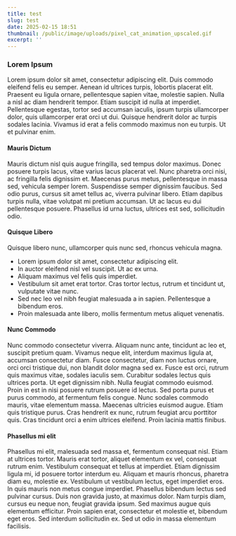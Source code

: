 ```yaml
---
title: test
slug: test
date: 2025-02-15 18:51
thumbnail: /public/image/uploads/pixel_cat_animation_upscaled.gif
excerpt: ''
---
```

### Lorem Ipsum

Lorem ipsum dolor sit amet, consectetur adipiscing elit. Duis commodo eleifend felis eu semper. Aenean id ultrices turpis, lobortis placerat elit. Praesent eu ligula ornare, pellentesque sapien vitae, molestie sapien. Nulla a nisl ac diam hendrerit tempor. Etiam suscipit id nulla at imperdiet. Pellentesque egestas, tortor sed accumsan iaculis, ipsum turpis ullamcorper dolor, quis ullamcorper erat orci ut dui. Quisque hendrerit dolor ac turpis sodales lacinia. Vivamus id erat a felis commodo maximus non eu turpis. Ut et pulvinar enim.

#### Mauris Dictum

Mauris dictum nisl quis augue fringilla, sed tempus dolor maximus. Donec posuere turpis lacus, vitae varius lacus placerat vel. Nunc pharetra orci nisi, ac fringilla felis dignissim et. Maecenas purus metus, pellentesque in massa sed, vehicula semper lorem. Suspendisse semper dignissim faucibus. Sed odio purus, cursus sit amet tellus ac, viverra pulvinar libero. Etiam dapibus turpis nulla, vitae volutpat mi pretium accumsan. Ut ac lacus eu dui pellentesque posuere. Phasellus id urna luctus, ultrices est sed, sollicitudin odio.

#### Quisque Libero

Quisque libero nunc, ullamcorper quis nunc sed, rhoncus vehicula magna. 


- Lorem ipsum dolor sit amet, consectetur adipiscing elit. 
- In auctor eleifend nisl vel suscipit. Ut ac ex urna.
- Aliquam maximus vel felis quis imperdiet.
- Vestibulum sit amet erat tortor. Cras tortor lectus, rutrum et tincidunt ut, vulputate vitae nunc.
- Sed nec leo vel nibh feugiat malesuada a in sapien. Pellentesque a bibendum eros.
- Proin malesuada ante libero, mollis fermentum metus aliquet venenatis.

#### Nunc Commodo

Nunc commodo consectetur viverra. Aliquam nunc ante, tincidunt ac leo et, suscipit pretium quam. Vivamus neque elit, interdum maximus ligula at, accumsan consectetur diam. Fusce consectetur, diam non luctus ornare, orci orci tristique dui, non blandit dolor magna sed ex. Fusce est orci, rutrum quis maximus vitae, sodales iaculis sem. Curabitur sodales lectus quis ultrices porta. Ut eget dignissim nibh. Nulla feugiat commodo euismod. Proin in est in nisi posuere rutrum posuere id lectus. Sed porta purus et purus commodo, at fermentum felis congue. Nunc sodales commodo mauris, vitae elementum massa. Maecenas ultricies euismod augue. Etiam quis tristique purus. Cras hendrerit ex nunc, rutrum feugiat arcu porttitor quis. Cras tincidunt orci a enim ultrices eleifend. Proin lacinia mattis finibus.

#### Phasellus mi elit

Phasellus mi elit, malesuada sed massa et, fermentum consequat nisl. Etiam at ultrices tortor. Mauris erat tortor, aliquet elementum ex vel, consequat rutrum enim. Vestibulum consequat et tellus at imperdiet. Etiam dignissim ligula mi, id posuere tortor interdum eu. Aliquam et mauris rhoncus, pharetra diam eu, molestie ex. Vestibulum ut vestibulum lectus, eget imperdiet eros. In quis mauris non metus congue imperdiet. Phasellus bibendum lectus sed pulvinar cursus. Duis non gravida justo, at maximus dolor. Nam turpis diam, cursus eu neque non, feugiat gravida ipsum. Sed maximus augue quis elementum efficitur. Proin sapien erat, consectetur et molestie et, bibendum eget eros. Sed interdum sollicitudin ex. Sed ut odio in massa elementum facilisis.

